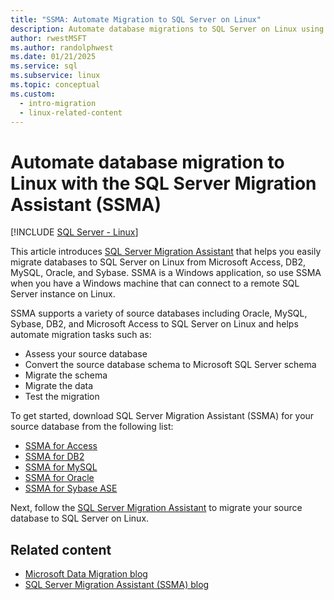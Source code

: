 ```yaml
---
title: "SSMA: Automate Migration to SQL Server on Linux"
description: Automate database migrations to SQL Server on Linux using SQL Server Migration Assistant (SSMA) for Microsoft Access, DB2, MySQL, Oracle and Sybase.
author: rwestMSFT
ms.author: randolphwest
ms.date: 01/21/2025
ms.service: sql
ms.subservice: linux
ms.topic: conceptual
ms.custom:
  - intro-migration
  - linux-related-content
---
```

# Automate database migration to Linux with the SQL Server Migration Assistant (SSMA)

[!INCLUDE [SQL Server - Linux](../includes/applies-to-version/sql-linux.md)]

This article introduces [SQL Server Migration Assistant](../ssma/sql-server-migration-assistant.md) that helps you easily migrate databases to SQL Server on Linux from Microsoft Access, DB2, MySQL, Oracle, and Sybase. SSMA is a Windows application, so use SSMA when you have a Windows machine that can connect to a remote SQL Server instance on Linux.

SSMA supports a variety of source databases including Oracle, MySQL, Sybase, DB2, and Microsoft Access to SQL Server on Linux and helps automate migration tasks such as:

- Assess your source database
- Convert the source database schema to Microsoft SQL Server schema
- Migrate the schema
- Migrate the data
- Test the migration

To get started, download SQL Server Migration Assistant (SSMA) for your source database from the following list:

- [SSMA for Access](https://aka.ms/ssmaforaccess)
- [SSMA for DB2](https://aka.ms/ssmafordb2)
- [SSMA for MySQL](https://aka.ms/ssmaformysql)
- [SSMA for Oracle](https://aka.ms/ssmafororacle)
- [SSMA for Sybase ASE](https://aka.ms/ssmaforsybase)

Next, follow the [SQL Server Migration Assistant](../ssma/sql-server-migration-assistant.md) to migrate your source database to SQL Server on Linux.

## Related content

- [Microsoft Data Migration blog](https://blogs.msdn.microsoft.com/datamigration)
- [SQL Server Migration Assistant (SSMA) blog](/archive/blogs/ssma/)
